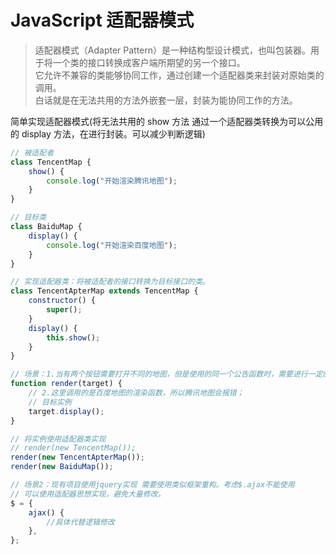 # JavaScript 适配器模式

> 适配器模式（Adapter Pattern）是一种结构型设计模式，也叫包装器。用于将一个类的接口转换成客户端所期望的另一个接口。\
>  它允许不兼容的类能够协同工作，通过创建一个适配器类来封装对原始类的调用。\
> 白话就是在无法共用的方法外嵌套一层，封装为能协同工作的方法。

简单实现适配器模式(将无法共用的 show 方法 通过一个适配器类转换为可以公用的 display 方法，在进行封装。可以减少判断逻辑)

```js
// 被适配者
class TencentMap {
	show() {
		console.log("开始渲染腾讯地图");
	}
}

// 目标类
class BaiduMap {
	display() {
		console.log("开始渲染百度地图");
	}
}

// 实现适配器类：将被适配者的接口转换为目标接口的类。
class TencentApterMap extends TencentMap {
	constructor() {
		super();
	}
	display() {
		this.show();
	}
}

// 场景：1.当有两个按钮需要打开不同的地图，但是使用的同一个公告函数时，需要进行一定的转换。
function render(target) {
	// 2.这里调用的是百度地图的渲染函数，所以腾讯地图会报错；
	// 目标实例
	target.display();
}

// 将实例使用适配器类实现
// render(new TencentMap());
render(new TencentApterMap());
render(new BaiduMap());
```

```js
// 场景2：现有项目使用jquery实现 需要使用类似框架重构。考虑$.ajax不能使用
// 可以使用适配器思想实现，避免大量修改。
$ = {
    ajax() {
        //具体代替逻辑修改
    },
};
```
